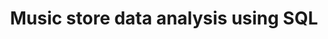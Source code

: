 ---
layout: page
title: Music store data analysis using SQL
description: SQL project to analyze online music store data 
img: assets/img/1.jpg
importance: 2
redirect: https://guojunma.github.io/projects/Music-store-data%20analysis-using-SQL
category: Other
---